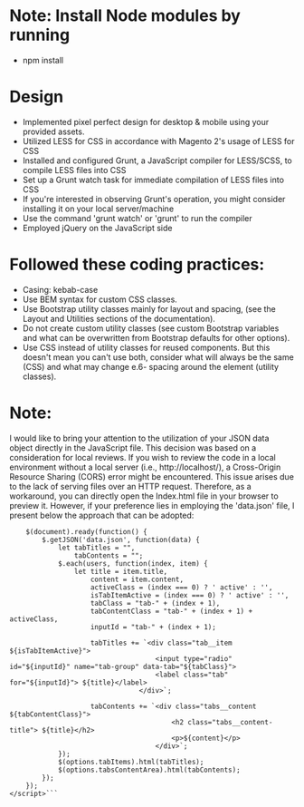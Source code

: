 # Note: Install Node modules by running
- npm install

# Design
- Implemented pixel perfect design for desktop & mobile using your provided assets.
- Utilized LESS for CSS in accordance with Magento 2's usage of LESS for CSS
- Installed and configured Grunt, a JavaScript compiler for LESS/SCSS, to compile LESS files into CSS
- Set up a Grunt watch task for immediate compilation of LESS files into CSS
- If you're interested in observing Grunt's operation, you might consider installing it on your local server/machine
- Use the command 'grunt watch' or 'grunt' to run the compiler
- Employed jQuery on the JavaScript side

# Followed these coding practices:
- Casing: kebab-case
- Use BEM syntax for custom CSS classes.
- Use Bootstrap utility classes mainly for layout and spacing, (see the Layout and Utilities sections of the documentation).
- Do not create custom utility classes (see custom Bootstrap variables and what can be overwritten from Bootstrap defaults for other options).
- Use CSS instead of utility classes for reused components. But this doesn't mean you can't use both, consider what will always be the same (CSS) and what may change e.6- spacing around the element (utility classes).

# Note:

I would like to bring your attention to the utilization of your JSON data object directly in the JavaScript file. This decision was based on a consideration for local reviews. If you wish to review the code in a local environment without a local server (i.e., http://localhost/), a Cross-Origin Resource Sharing (CORS) error might be encountered. This issue arises due to the lack of serving files over an HTTP request.
Therefore, as a workaround, you can directly open the Index.html file in your browser to preview it.
However, if your preference lies in employing the 'data.json' file, I present below the approach that can be adopted:

```<script>
	$(document).ready(function() {
		$.getJSON('data.json', function(data) {
			let tabTitles = "",
				tabContents = "";
			$.each(users, function(index, item) {
				let title = item.title,
					content = item.content,
					activeClass = (index === 0) ? ' active' : '',
					isTabItemActive = (index === 0) ? ' active' : '',
					tabClass = "tab-" + (index + 1),
					tabContentClass = "tab-" + (index + 1) + activeClass,
					inputId = "tab-" + (index + 1);

					tabTitles += `<div class="tab__item ${isTabItemActive}">
									<input type="radio" id="${inputId}" name="tab-group" data-tab="${tabClass}">
									<label class="tab" for="${inputId}"> ${title}</label>
								</div>`;

					tabContents += `<div class="tabs__content ${tabContentClass}">
										<h2 class="tabs__content-title"> ${title}</h2>
										<p>${content}</p>
									</div>`;
			});
			$(options.tabItems).html(tabTitles);
			$(options.tabsContentArea).html(tabContents);
		});
	});
</script>```

